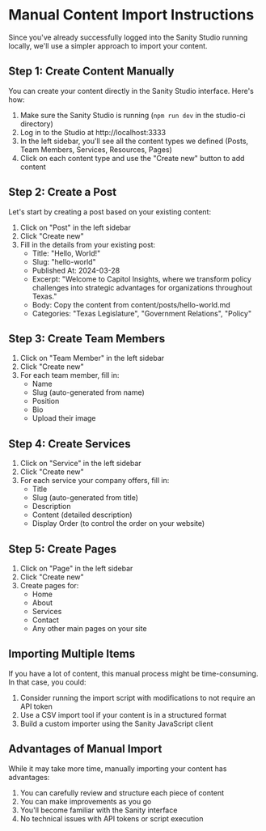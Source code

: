 # Manual Content Import Instructions

Since you've already successfully logged into the Sanity Studio running locally, we'll use a simpler approach to import your content.

## Step 1: Create Content Manually

You can create your content directly in the Sanity Studio interface. Here's how:

1. Make sure the Sanity Studio is running (`npm run dev` in the studio-ci directory)
2. Log in to the Studio at http://localhost:3333
3. In the left sidebar, you'll see all the content types we defined (Posts, Team Members, Services, Resources, Pages)
4. Click on each content type and use the "Create new" button to add content

## Step 2: Create a Post

Let's start by creating a post based on your existing content:

1. Click on "Post" in the left sidebar
2. Click "Create new" 
3. Fill in the details from your existing post:
   - Title: "Hello, World!"
   - Slug: "hello-world"
   - Published At: 2024-03-28
   - Excerpt: "Welcome to Capitol Insights, where we transform policy challenges into strategic advantages for organizations throughout Texas."
   - Body: Copy the content from content/posts/hello-world.md
   - Categories: "Texas Legislature", "Government Relations", "Policy"

## Step 3: Create Team Members

1. Click on "Team Member" in the left sidebar
2. Click "Create new"
3. For each team member, fill in:
   - Name
   - Slug (auto-generated from name)
   - Position
   - Bio
   - Upload their image

## Step 4: Create Services

1. Click on "Service" in the left sidebar
2. Click "Create new"
3. For each service your company offers, fill in:
   - Title
   - Slug (auto-generated from title)
   - Description
   - Content (detailed description)
   - Display Order (to control the order on your website)

## Step 5: Create Pages

1. Click on "Page" in the left sidebar
2. Click "Create new"
3. Create pages for:
   - Home
   - About
   - Services
   - Contact
   - Any other main pages on your site

## Importing Multiple Items

If you have a lot of content, this manual process might be time-consuming. In that case, you could:

1. Consider running the import script with modifications to not require an API token
2. Use a CSV import tool if your content is in a structured format
3. Build a custom importer using the Sanity JavaScript client

## Advantages of Manual Import

While it may take more time, manually importing your content has advantages:

1. You can carefully review and structure each piece of content
2. You can make improvements as you go
3. You'll become familiar with the Sanity interface
4. No technical issues with API tokens or script execution
